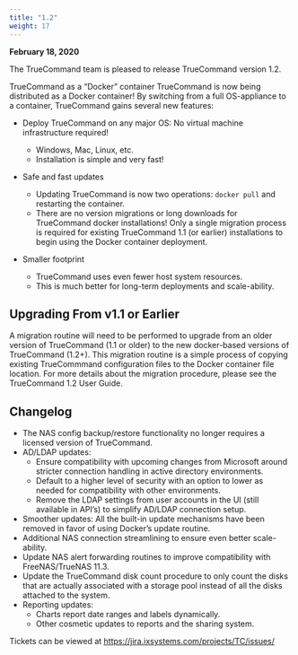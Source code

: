 ```yaml
---
title: "1.2"
weight: 17
---
```


**February 18, 2020**

The TrueCommand team is pleased to release TrueCommand version 1.2.

TrueCommand as a “Docker” container
TrueCommand is now being distributed as a Docker container! By switching from a full OS-appliance to a container, TrueCommand gains several new features:

+ Deploy TrueCommand on any major OS: No virtual machine infrastructure required!
  + Windows, Mac, Linux, etc.
  + Installation is simple and very fast!

+ Safe and fast updates
  + Updating TrueCommand is now two operations: `docker pull` and restarting the container.
  + There are no version migrations or long downloads for TrueCommand docker installations! Only a single migration process is required for existing TrueCommand 1.1 (or earlier) installations to begin using the Docker container deployment.

+ Smaller footprint
  + TrueCommand uses even fewer host system resources.
  + This is much better for long-term deployments and scale-ability.

## Upgrading From v1.1 or Earlier

A migration routine will need to be performed to upgrade from an older version of TrueCommand (1.1 or older) to the new docker-based versions of TrueCommand (1.2+). This migration routine is a simple process of copying existing TrueCommmand configuration files to the Docker container file location. For more details about the migration procedure, please see the TrueCommand 1.2 User Guide.
 
## Changelog

+ The NAS config backup/restore functionality no longer requires a licensed version of TrueCommand.
+ AD/LDAP updates:
  + Ensure compatibility with upcoming changes from Microsoft around stricter connection handling in active directory environments.
  + Default to a higher level of security with an option to lower as needed for compatibility with other environments.
  + Remove the LDAP settings from user accounts in the UI (still available in API’s) to simplify AD/LDAP connection setup.
+ Smoother updates: All the built-in update mechanisms have been removed in favor of using Docker’s update routine.
+ Additional NAS connection streamlining to ensure even better scale-ability.
+ Update NAS alert forwarding routines to improve compatibility with FreeNAS/TrueNAS 11.3.
+ Update the TrueCommand disk count procedure to only count the disks that are actually associated with a storage pool instead of all the disks attached to the system.
+ Reporting updates:
  + Charts report date ranges and labels dynamically.
  + Other cosmetic updates to reports and the sharing system.

Tickets can be viewed at https://jira.ixsystems.com/projects/TC/issues/